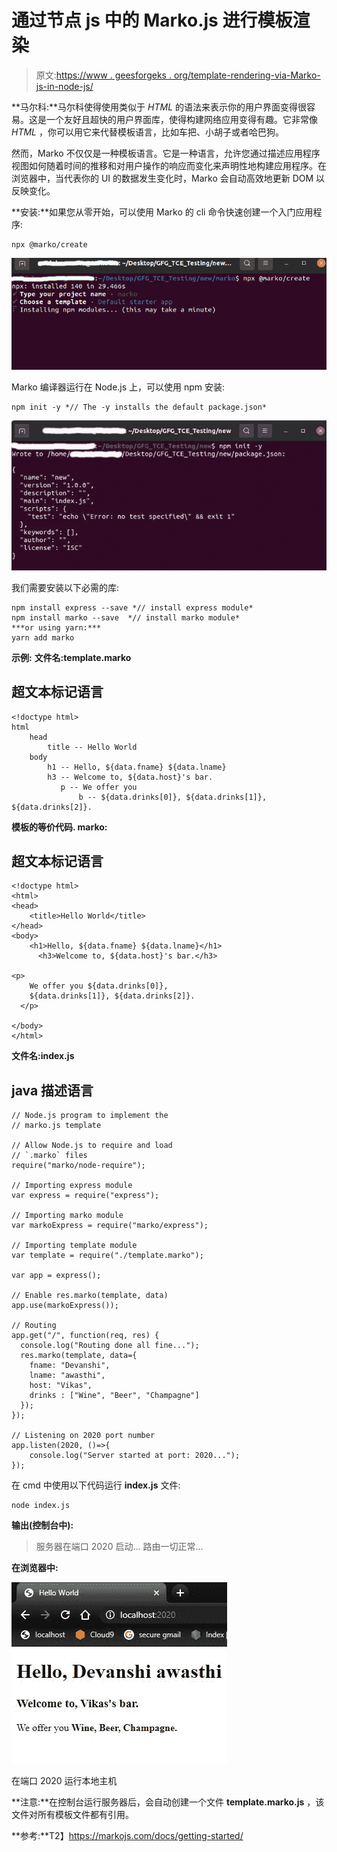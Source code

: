 # 通过节点 js 中的 Marko.js 进行模板渲染

> 原文:[https://www . geesforgeks . org/template-rendering-via-Marko-js-in-node-js/](https://www.geeksforgeeks.org/template-rendering-via-marko-js-in-node-js/)

**马尔科:**马尔科使得使用类似于 *HTML* 的语法来表示你的用户界面变得很容易。这是一个友好且超快的用户界面库，使得构建网络应用变得有趣。它非常像 *HTML* ，你可以用它来代替模板语言，比如车把、小胡子或者哈巴狗。

然而，Marko 不仅仅是一种模板语言。它是一种语言，允许您通过描述应用程序视图如何随着时间的推移和对用户操作的响应而变化来声明性地构建应用程序。在浏览器中，当代表你的 UI 的数据发生变化时，Marko 会自动高效地更新 DOM 以反映变化。

**安装:**如果您从零开始，可以使用 Marko 的 cli 命令快速创建一个入门应用程序:

```
npx @marko/create
```

![](img/018a959f99df1ffe4d1946dbf4dbf9d1.png)

Marko 编译器运行在 Node.js 上，可以使用 npm 安装:

```
npm init -y *// The -y installs the default package.json*
```

![](img/40d6074e092043eadedda5fd3b6f23ae.png)

我们需要安装以下必需的库:

```
npm install express --save *// install express module*
npm install marko --save  *// install marko module*
***or using yarn:***
yarn add marko
```

**示例:** **文件名:template.marko**

## 超文本标记语言

```
<!doctype html>
html
    head
        title -- Hello World
    body
        h1 -- Hello, ${data.fname} ${data.lname}
        h3 -- Welcome to, ${data.host}'s bar.
           p -- We offer you
               b -- ${data.drinks[0]}, ${data.drinks[1]}, ${data.drinks[2]}.
```

**模板的等价代码. marko:**

## 超文本标记语言

```
<!doctype html>
<html>
<head>
    <title>Hello World</title>
</head>
<body>
    <h1>Hello, ${data.fname} ${data.lname}</h1>
      <h3>Welcome to, ${data.host}'s bar.</h3>

<p>
    We offer you ${data.drinks[0]},
    ${data.drinks[1]}, ${data.drinks[2]}.
  </p>

</body>
</html>
```

**文件名:index.js**

## java 描述语言

```
// Node.js program to implement the
// marko.js template

// Allow Node.js to require and load
// `.marko` files
require("marko/node-require");

// Importing express module
var express = require("express");

// Importing marko module
var markoExpress = require("marko/express");

// Importing template module
var template = require("./template.marko");

var app = express();

// Enable res.marko(template, data)
app.use(markoExpress());

// Routing
app.get("/", function(req, res) {
  console.log("Routing done all fine...");
  res.marko(template, data={
    fname: "Devanshi",
    lname: "awasthi",
    host: "Vikas",
    drinks : ["Wine", "Beer", "Champagne"]
  });
});

// Listening on 2020 port number
app.listen(2020, ()=>{
    console.log("Server started at port: 2020...");
});
```

在 cmd 中使用以下代码运行 **index.js** 文件:

```
node index.js 
```

**输出(控制台中):**

> 服务器在端口 2020 启动…
> 路由一切正常…

**在浏览器中:**

![](img/48419b791699992bbc2c659370731975.png)

在端口 2020 运行本地主机

**注意:**在控制台运行服务器后，会自动创建一个文件 **template.marko.js** ，该文件对所有模板文件都有引用。

**参考:**T2】https://markojs.com/docs/getting-started/
